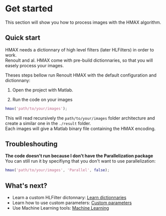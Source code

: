 # Get started

This section will show you how to process images with the HMAX algorithm.

## Quick start

HMAX needs a dictionnary of high level filters (later HLFilters) in order to work.  
Renoult and al. HMAX come with pre-build dictionnaries, so that you will easely process your images.

Theses steps bellow run Renoult HMAX with the default configuration and dictionnany:

1. Open the project with Matlab.

2. Run the code on your images
```matlab
hmax('path/to/your/images');
```

This will read recursively the `path/to/your/images` folder architecture and create a similar one in the `./result` folder.  
Each images will give a Matlab binary file containing the HMAX encoding.

## Troubleshouting 

**The code doesn't run because I don't have the Parallelization package**
You can still run it by specifiyng that you don't want to use parallelization:
```matlab
hmax('path/to/your/images', 'Parallel', false);
```

## What's next?

* Learn a custom HLFilter dictonnary: [Learn dictionnaries](/learn-dictionnaries.md)
* Learn how to use custom parameters: [Custom parameters](/custom-parameters.md)
* Use Machine Learning tools: [Machine Learning](/machine-learning.md)